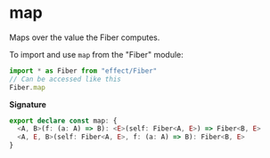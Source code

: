 # map

Maps over the value the Fiber computes.

To import and use `map` from the "Fiber" module:

```ts
import * as Fiber from "effect/Fiber"
// Can be accessed like this
Fiber.map
```

**Signature**

```ts
export declare const map: {
  <A, B>(f: (a: A) => B): <E>(self: Fiber<A, E>) => Fiber<B, E>
  <A, E, B>(self: Fiber<A, E>, f: (a: A) => B): Fiber<B, E>
}
```
